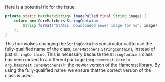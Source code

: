 Here is a potential fix for the issue:

```java
private static Matcher<String> imagePulled(final String image) {
    return new CoreMatchers.StringContains(
        String.format("Status: Downloaded newer image for %s", image)
    );
}
```

This fix involves changing the `StringContains` constructor call to use the fully-qualified name of the class, `CoreMatchers.StringContains`, instead of just `StringContains`. This is necessary because the `StringContains` class has been moved to a different package (`org.hamcrest.core` to `org.hamcrest.CoreMatchers`) in the newer version of the Hamcrest library. By using the fully-qualified name, we ensure that the correct version of the class is used.
